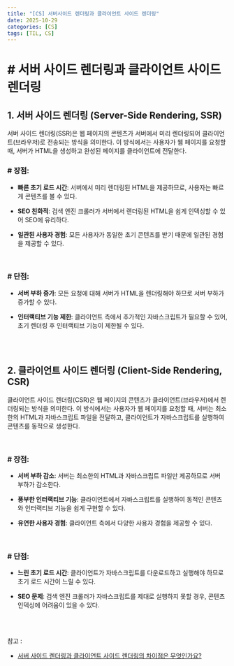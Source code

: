 ```yaml
---
title: "[CS] 서버사이드 렌더링과 클라이언트 사이드 렌더링"
date: 2025-10-29
categories: [CS]
tags: [TIL, CS]
---
```


# # 서버 사이드 렌더링과 클라이언트 사이드 렌더링

## 1. 서버 사이드 렌더링 (Server-Side Rendering, SSR)

서버 사이드 렌더링(SSR)은 웹 페이지의 콘텐츠가 서버에서 미리 렌더링되어 클라이언트(브라우저)로 전송되는 방식을 의미한다. 이 방식에서는 사용자가 웹 페이지를 요청할 때, 서버가 HTML을 생성하고 완성된 페이지를 클라이언트에 전달한다.
<br />

### # 장점:

- **빠른 초기 로드 시간**: 서버에서 미리 렌더링된 HTML을 제공하므로, 사용자는 빠르게 콘텐츠를 볼 수 있다.

- **SEO 친화적**: 검색 엔진 크롤러가 서버에서 렌더링된 HTML을 쉽게 인덱싱할 수 있어 SEO에 유리하다.

- **일관된 사용자 경험**: 모든 사용자가 동일한 초기 콘텐츠를 받기 때문에 일관된 경험을 제공할 수 있다.

<br />

### # 단점:

- **서버 부하 증가**: 모든 요청에 대해 서버가 HTML을 렌더링해야 하므로 서버 부하가 증가할 수 있다.

- **인터랙티브 기능 제한**: 클라이언트 측에서 추가적인 자바스크립트가 필요할 수 있어, 초기 렌더링 후 인터랙티브 기능이 제한될 수 있다.

<br /><br />

## 2. 클라이언트 사이드 렌더링 (Client-Side Rendering, CSR)

클라이언트 사이드 렌더링(CSR)은 웹 페이지의 콘텐츠가 클라이언트(브라우저)에서 렌더링되는 방식을 의미한다. 이 방식에서는 사용자가 웹 페이지를 요청할 때, 서버는 최소한의 HTML과 자바스크립트 파일을 전달하고, 클라이언트가 자바스크립트를 실행하여 콘텐츠를 동적으로 생성한다.

<br />

### # 장점:

- **서버 부하 감소**: 서버는 최소한의 HTML과 자바스크립트 파일만 제공하므로 서버 부하가 감소한다.

- **풍부한 인터랙티브 기능**: 클라이언트에서 자바스크립트를 실행하여 동적인 콘텐츠와 인터랙티브 기능을 쉽게 구현할 수 있다.

- **유연한 사용자 경험**: 클라이언트 측에서 다양한 사용자 경험을 제공할 수 있다.

<br />

### # 단점:

- **느린 초기 로드 시간**: 클라이언트가 자바스크립트를 다운로드하고 실행해야 하므로 초기 로드 시간이 느릴 수 있다.

- **SEO 문제**: 검색 엔진 크롤러가 자바스크립트를 제대로 실행하지 못할 경우, 콘텐츠 인덱싱에 어려움이 있을 수 있다.

<br /><br />

참고 : 
- [서버 사이드 렌더링과 클라이언트 사이드 렌더링의 차이점은 무엇인가요?](https://www.maeil-mail.kr/question/103)
